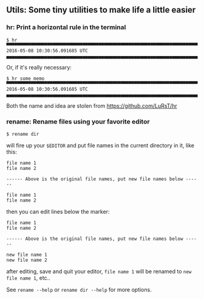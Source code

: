## Utils: Some tiny utilities to make life a little easier

### hr: Print a horizontal rule in the terminal

    $ hr
    ▀▀▀▀▀▀▀▀▀▀▀▀▀▀▀▀▀▀▀▀▀▀▀▀▀▀▀▀▀▀▀▀▀▀▀▀▀▀▀▀▀▀▀▀▀▀▀▀▀▀▀▀▀▀▀▀▀▀▀▀▀▀▀▀▀▀▀▀▀▀▀▀▀▀▀▀
    2016-05-08 10:30:56.091685 UTC
    ▄▄▄▄▄▄▄▄▄▄▄▄▄▄▄▄▄▄▄▄▄▄▄▄▄▄▄▄▄▄▄▄▄▄▄▄▄▄▄▄▄▄▄▄▄▄▄▄▄▄▄▄▄▄▄▄▄▄▄▄▄▄▄▄▄▄▄▄▄▄▄▄▄▄▄▄

Or, if it's really necessary:

    $ hr some memo
    ▀▀▀▀▀▀▀▀▀▀▀▀▀▀▀▀▀▀▀▀▀▀▀▀▀▀▀▀▀▀▀▀▀▀▀▀▀▀▀▀▀▀▀▀▀▀▀▀▀▀▀▀▀▀▀▀▀▀▀▀▀▀▀▀▀▀▀▀▀▀▀▀▀▀
    2016-05-08 10:30:56.091685 UTC
    ▄▄▄▄▄▄▄▄▄▄▄▄▄▄▄▄▄▄▄▄▄▄▄▄▄▄▄▄▄▄▄▄▄▄▄▄▄▄▄▄▄▄▄▄▄▄▄▄▄▄▄▄▄▄▄▄▄▄▄▄▄▄▄▄▄▄▄▄▄▄▄▄▄▄

Both the name and idea are stolen from https://github.com/LuRsT/hr


### rename: Rename files using your favorite editor

    $ rename dir

will fire up your `$EDITOR` and put file names in the current directory in it,
like this:

    file name 1
    file name 2

    ------ Above is the original file names, put new file names below ------

    file name 1
    file name 2

then you can edit lines below the marker:

    file name 1
    file name 2

    ------ Above is the original file names, put new file names below ------

    new file name 1
    new file name 2

after editing, save and quit your editor, `file name 1` will be renamed to
`new file name 1`, etc..

See `rename --help` or `rename dir --help` for more options.
